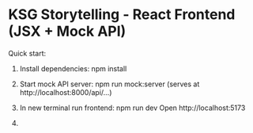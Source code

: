 # KSG Storytelling - React Frontend (JSX + Mock API)

Quick start:

1. Install dependencies:
   npm install

2. Start mock API server:
   npm run mock:server
   (serves at http://localhost:8000/api/...)

3. In new terminal run frontend:
   npm run dev
   Open http://localhost:5173

4. 
